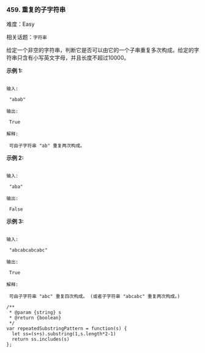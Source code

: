 ### 459. 重复的子字符串

难度：Easy

相关话题：`字符串`

给定一个非空的字符串，判断它是否可以由它的一个子串重复多次构成。给定的字符串只含有小写英文字母，并且长度不超过10000。



 **示例 1:** 





```

输入:

 "abab"

输出:

 True

解释:

 可由子字符串 "ab" 重复两次构成。

```

 **示例 2:** 





```

输入:

 "aba"

输出:

 False

```

 **示例 3:** 





```

输入:

 "abcabcabcabc"

输出:

 True

解释:

 可由子字符串 "abc" 重复四次构成。 (或者子字符串 "abcabc" 重复两次构成。)

```


```
/**
 * @param {string} s
 * @return {boolean}
 */
var repeatedSubstringPattern = function(s) {
  let ss=(s+s).substring(1,s.length*2-1)
  return ss.includes(s)
};



```
